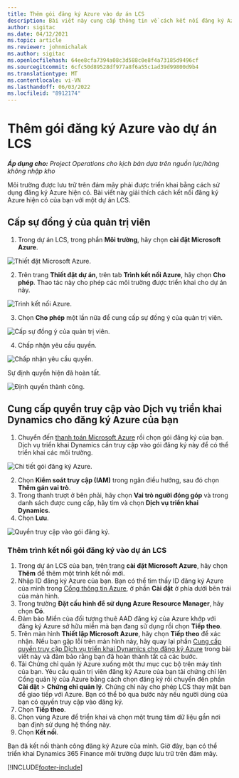 ```yaml
---
title: Thêm gói đăng ký Azure vào dự án LCS
description: Bài viết này cung cấp thông tin về cách kết nối đăng ký Azure của bạn với một dự án LCS.
author: sigitac
ms.date: 04/12/2021
ms.topic: article
ms.reviewer: johnmichalak
ms.author: sigitac
ms.openlocfilehash: 64ee8cfa7394a08c3d588c0e8f4a73185d9496cf
ms.sourcegitcommit: 6cfc50d89528df977a8f6a55c1ad39d99800d9b4
ms.translationtype: MT
ms.contentlocale: vi-VN
ms.lasthandoff: 06/03/2022
ms.locfileid: "8912174"
---
```

# <a name="add-an-azure-subscription-to-an-lcs-project"></a>Thêm gói đăng ký Azure vào dự án LCS

_**Áp dụng cho:** Project Operations cho kịch bản dựa trên nguồn lực/hàng không nhập kho_

Môi trường được lưu trữ trên đám mây phải được triển khai bằng cách sử dụng đăng ký Azure hiện có. Bài viết này giải thích cách kết nối đăng ký Azure hiện có của bạn với một dự án LCS. 

## <a name="grant-admin-consent"></a>Cấp sự đồng ý của quản trị viên

1. Trong dự án LCS, trong phần **Môi trường**, hãy chọn **cài đặt Microsoft Azure**.

![Thiết đặt Microsoft Azure.](./media/1MicrosoftAzureSettings.png)

2. Trên trang **Thiết đặt dự án**, trên tab **Trình kết nối Azure**, hãy chọn **Cho phép**. Thao tác này cho phép các môi trường được triển khai cho dự án này.

![Trình kết nối Azure.](./media/2AzureConnectors.png)

3. Chọn **Cho phép** một lần nữa để cung cấp sự đồng ý của quản trị viên.

![Cấp sự đồng ý của quản trị viên.](./media/3GrantAdminConsent.png)

4. Chấp nhận yêu cầu quyền.

![Chấp nhận yêu cầu quyền.](./media/4AcceptPermissionRequest.png)

Sự định quyền hiện đã hoàn tất. 

![Định quyền thành công.](./media/5AuthorizationComplete.png)

## <a name="provide-dynamics-deployment-services-access-to-your-azure-subscription"></a><a name="provide"></a>Cung cấp quyền truy cập vào Dịch vụ triển khai Dynamics cho đăng ký Azure của bạn

1. Chuyển đến [thanh toán Microsoft Azure](https://portal.azure.com/#blade/Microsoft\_Azure\_Billing/SubscriptionsBlade) rồi chọn gói đăng ký của bạn. Dịch vụ triển khai Dynamics cần truy cập vào gói đăng ký này để có thể triển khai các môi trường.

![Chi tiết gói đăng ký Azure.](./media/6AzureSubscription.png)

2. Chọn **Kiểm soát truy cập (IAM)** trong ngăn điều hướng, sau đó chọn **Thêm gán vai trò**.
3. Trong thanh trượt ở bên phải, hãy chọn **Vai trò người đóng góp** và trong danh sách được cung cấp, hãy tìm và chọn **Dịch vụ triển khai Dynamics**. 
4. Chọn **Lưu**.

![Quyền truy cập vào gói đăng ký.](./media/7SubscriptionAccess.png)

### <a name="add-a-subscription-connector-to-an-lcs-project"></a>Thêm trình kết nối gói đăng ký vào dự án LCS

1. Trong dự án LCS của bạn, trên trang **cài đặt Microsoft Azure**, hãy chọn **Thêm** để thêm một trình kết nối mới.
2. Nhập ID đăng ký Azure của bạn. Bạn có thể tìm thấy ID đăng ký Azure của mình trong [Cổng thông tin Azure](https://ms.portal.azure.com/), ở phần  **Cài đặt**  ở phía dưới bên trái của màn hình.
3. Trong trường **Đặt cấu hình để sử dụng Azure Resource Manager**, hãy chọn **Có**.
4. Đảm bảo Miền của đối tượng thuê AAD đăng ký của Azure khớp với đăng ký Azure sở hữu miền mà bạn đang sử dụng rồi chọn **Tiếp theo**.
5. Trên màn hình **Thiết lập Microsoft Azure**, hãy chọn **Tiếp theo** để xác nhận. Nếu bạn gặp lỗi trên màn hình này, hãy quay lại phần [Cung cấp quyền truy cập Dịch vụ triển khai Dynamics cho đăng ký Azure](#provide) trong bài viết này và đảm bảo rằng bạn đã hoàn thành tất cả các bước.
6. Tải Chứng chỉ quản lý Azure xuống một thư mục cục bộ trên máy tính của bạn. Yêu cầu quản trị viên đăng ký Azure của bạn tải chứng chỉ lên Cổng quản lý của Azure bằng cách chọn đăng ký rồi chuyển đến phần **Cài đặt** > **Chứng chỉ quản lý**. Chứng chỉ này cho phép LCS thay mặt bạn để giao tiếp với Azure. Bạn có thể bỏ qua bước này nếu người dùng của bạn có quyền truy cập vào đăng ký.
7. Chọn  **Tiếp theo**.
8. Chọn vùng Azure để triển khai và chọn một trung tâm dữ liệu gần nơi bạn định sử dụng hệ thống này.
9.  Chọn  **Kết nối**.

Bạn đã kết nối thành công đăng ký Azure của mình. Giờ đây, bạn có thể triển khai Dynamics 365 Finance môi trường được lưu trữ trên đám mây.




[!INCLUDE[footer-include](../includes/footer-banner.md)]
